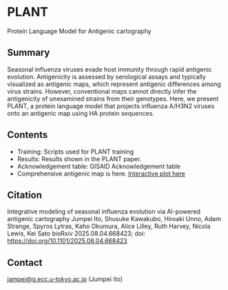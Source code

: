 # PLANT
Protein Language Model for Antigenic cartography

## Summary
Seasonal influenza viruses evade host immunity through rapid antigenic evolution. Antigenicity is assessed by serological assays and typically visualized as antigenic maps, which represent antigenic differences among virus strains. However, conventional maps cannot directly infer the antigenicity of unexamined strains from their genotypes. Here, we present PLANT, a protein language model that projects influenza A/H3N2 viruses onto an antigenic map using HA protein sequences.

## Contents
- Training: Scripts used for PLANT training
- Results: Results shown in the PLANT paper.
- Acknowledgement table: GISAID Acknowledgement table
- Comprehensive antigenic map is here. [Interactive plot here](https://username.github.io/repo/plot.html)


## Citation
Integrative modeling of seasonal influenza evolution via AI-powered antigenic cartography
Jumpei Ito, Shusuke Kawakubo, Hiroaki Unno, Adam Strange, Spyros Lytras, Kaho Okumura, Alice Lilley, Ruth Harvey, Nicola Lewis, Kei Sato
bioRxiv 2025.08.04.668423; doi: https://doi.org/10.1101/2025.08.04.668423

## Contact
jampei@g.ecc.u-tokyo.ac.jp (Jumpei Ito)
